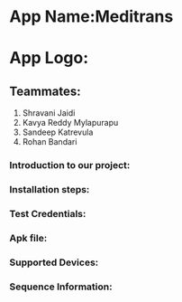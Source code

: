 # App Name:Meditrans
# App Logo: 
## Teammates:

1. Shravani Jaidi
1. Kavya Reddy Mylapurapu
1. Sandeep Katrevula
1. Rohan Bandari
### Introduction to our project:
### Installation steps:
### Test Credentials:
### Apk file: 
### Supported Devices:
### Sequence Information:
